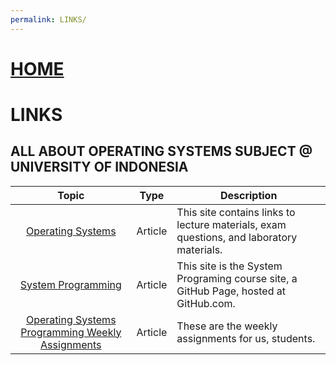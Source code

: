 ```yaml
---
permalink: LINKS/
---
```


# [HOME](../)

# LINKS

## ALL ABOUT OPERATING SYSTEMS SUBJECT @ UNIVERSITY OF INDONESIA
| Topic | Type | Description |
|:---:|:---:|---|
| [Operating Systems](https://os.vlsm.org/) | Article | This site contains links to lecture materials, exam questions, and laboratory materials. |
| [System Programming](https://sp.vlsm.org/) | Article | This site is the System Programing course site, a GitHub Page, hosted at GitHub.com. |
| [Operating Systems Programming Weekly Assignments](https://demos.vlsm.org/) | Article | These are the weekly assignments for us, students. |
